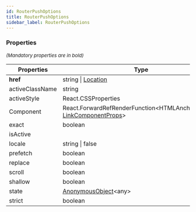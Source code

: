 ```yaml
---
id: RouterPushOptions
title: RouterPushOptions
sidebar_label: RouterPushOptions
---
```




### Properties

<font size="2"><i>(Mandatory properties are in bold)</i></font>

| Properties | Type | Description |
| --------- | ---- | ----------- |
| **href** | string \| [Location](/framework-api/interfaces/Location.md) |  |
| activeClassName | string |  |
| activeStyle | React.CSSProperties |  |
| Component | React.ForwardRefRenderFunction<HTMLAnchorElement, [LinkComponentProps](/framework-api/types/LinkComponentProps.md)\> |  |
| exact | boolean |  |
| isActive |  |  |
| locale | string \| false |  |
| prefetch | boolean |  |
| replace | boolean |  |
| scroll | boolean |  |
| shallow | boolean |  |
| state | [AnonymousObject](/framework-api/interfaces/AnonymousObject.md)<any\> |  |
| strict | boolean |  |
